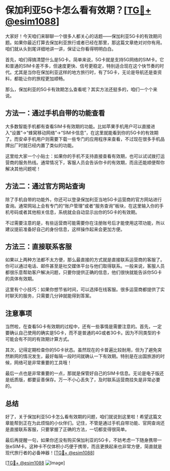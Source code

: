 # 保加利亚5G卡怎么看有效期？[[TG💪+ @esim1088](https://t.me/s/esim1088)]

大家好！今天咱们来聊聊一个很多人都关心的话题——保加利亚5G卡的有效期问题。如果你最近打算去保加利亚旅行或者已经在那里，那这篇文章绝对对你有用。咱们就从头到尾详细地讲一讲，保证让你看得明明白白。

首先，咱们得搞清楚什么是5G卡。简单来说，5G卡就是支持5G网络的SIM卡。它和普通的SIM卡差不多，但速度更快、信号更稳定，特别适合现在这个快节奏的时代。尤其是当你在保加利亚这样的地方旅行时，有了5G卡，无论是导航还是查资料，都能让你的旅程更加顺畅。

那么，保加利亚的5G卡有效期怎么查看呢？其实方法还挺多的，咱们一个个来说。

## 方法一：通过手机自带的功能查看

大多数智能手机都有查看SIM卡有效期的功能。比如苹果手机用户可以直接进入“设置”→“蜂窝移动网络”→“SIM卡信息”，在这里就能看到你的5G卡的有效期了。而安卓手机用户则需要下载一些专门的应用程序来查看，不过现在很多手机品牌出厂时就已经内置了类似的功能。

这里给大家一个小贴士：如果你的手机不支持直接查看有效期，也可以试试拨打运营商的服务热线。通常情况下，客服人员会告诉你卡的有效期，而且还能顺便帮你解决其他问题呢！

## 方法二：通过官方网站查询

除了手机自带的功能外，你还可以登录保加利亚当地5G卡运营商的官方网站进行查询。通常网站上会有专门的“账户管理”或者“服务查询”板块，在这里输入你的手机号码或者其他相关信息，系统就会自动显示出你的5G卡的有效期。

不过需要注意的是，有些运营商可能需要你在注册账号后才能使用这项功能，所以建议提前准备好自己的身份信息，这样操作起来会更加方便。

## 方法三：直接联系客服

如果以上两种方法都不太方便，那么最直接的方式就是直接联系运营商的客服了。你可以通过电话、邮件甚至是社交媒体平台与他们取得联系。一般来说，客服人员都很乐意帮助客户解决问题，只要你提供正确的信息，他们很快就能告诉你5G卡的具体有效期。

这里有个小技巧：如果你想节省时间，可以选择在线客服。很多运营商都提供了实时聊天的服务，只需要几分钟就能得到答案。

## 注意事项

当然啦，在查看5G卡有效期的过程中，还有一些事情是需要注意的。首先，一定要确认自己使用的确实是5G卡，而不是普通的4G或者3G卡。因为不同类型的卡可能会有不同的有效期计算方式。

其次，记得定期检查你的5G卡状态。虽然现在的卡普遍比较耐用，但为了避免突然断网的情况发生，最好每隔一段时间就确认一下有效期。特别是在出国旅游的时候，网络可是非常重要的工具哦！

最后一点也是非常重要的一点，那就是保管好自己的SIM卡信息。无论是电子版还是纸质版，都要妥善保存。万一不小心丢失了，及时联系运营商挂失是非常必要的。

## 总结

好了，关于保加利亚5G卡怎么看有效期的问题，咱们就说到这里啦！希望这篇文章能帮到正在为此烦恼的小伙伴们。记住，不管是通过手机自带功能、官网查询还是直接联系客服，只要掌握了正确的方法，一切都变得很简单。

最后再提醒一句，如果你还没有购买保加利亚的5G卡，不妨考虑一下随身携带一张eSIM卡。这种卡不仅体积小巧便于携带，而且更换起来也非常方便，简直就是现代旅行者的必备神器！[[TG💪+ @esim1088](https://t.me/s/esim1088)]

[[TG💪+ @esim1088](https://t.me/s/esim1088) ![Image](https://i.postimg.cc/4NQfJmqS/Snipaste-2025-05-13-00-14-12.png)]